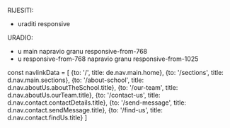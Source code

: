 
RIJESITI:
- uraditi responsive


URADIO:
- u main napravio granu responsive-from-768
- u responsive-from-768 napravio granu responsive-from-1025




const navlinkData = [
    {to: '/', title: de.nav.main.home},
    {to: '/sections', title: d.nav.main.sections},
    {to: '/about-school', title: d.nav.aboutUs.aboutTheSchool.title},
    {to: '/our-team', title: d.nav.aboutUs.ourTeam.title},
    {to: '/contact-us', title: d.nav.contact.contactDetails.title},
    {to: '/send-message', title: d.nav.contact.sendMessage.title},
    {to: '/find-us', title: d.nav.contact.findUs.title}
  ]
